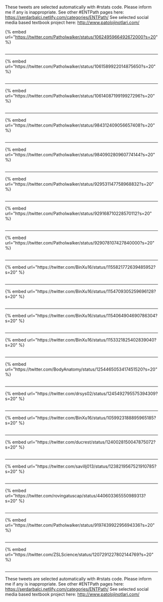 

These tweets are selected automatically with #rstats code. Please inform me if any is inappropriate.
See other #ENTPath pages here: https://serdarbalci.netlify.com/categories/ENTPath/ 
See selected social media based textbook project here: http://www.patolojinotlari.com/

{% embed url="https://twitter.com/Patholwalker/status/1062495966492672000?s=20" %}<br>
<br>
<hr>
{% embed url="https://twitter.com/Patholwalker/status/1061589922014875650?s=20" %}<br>
<br>
<hr>
{% embed url="https://twitter.com/Patholwalker/status/1061408719919927296?s=20" %}<br>
<br>
<hr>
{% embed url="https://twitter.com/Patholwalker/status/984312409056657408?s=20" %}<br>
<br>
<hr>
{% embed url="https://twitter.com/Patholwalker/status/984090280960774144?s=20" %}<br>
<br>
<hr>
{% embed url="https://twitter.com/Patholwalker/status/929531147758968832?s=20" %}<br>
<br>
<hr>
{% embed url="https://twitter.com/Patholwalker/status/929168710228570112?s=20" %}<br>
<br>
<hr>
{% embed url="https://twitter.com/Patholwalker/status/929078107427840000?s=20" %}<br>
<br>
<hr>
{% embed url="https://twitter.com/BinXu16/status/1155821772639485952?s=20" %}<br>
<br>
<hr>
{% embed url="https://twitter.com/BinXu16/status/1154709305259696128?s=20" %}<br>
<br>
<hr>
{% embed url="https://twitter.com/BinXu16/status/1154064904690786304?s=20" %}<br>
<br>
<hr>
{% embed url="https://twitter.com/BinXu16/status/1153321825402839040?s=20" %}<br>
<br>
<hr>
{% embed url="https://twitter.com/BodyAnatomy/status/1254465053417451520?s=20" %}<br>
<br>
<hr>
{% embed url="https://twitter.com/drsys02/status/1245492795575394309?s=20" %}<br>
<br>
<hr>
{% embed url="https://twitter.com/BinXu16/status/1059923188895965185?s=20" %}<br>
<br>
<hr>
{% embed url="https://twitter.com/ducrest/status/1240028150047875072?s=20" %}<br>
<br>
<hr>
{% embed url="https://twitter.com/savillj013/status/1238219567521910785?s=20" %}<br>
<br>
<hr>
{% embed url="https://twitter.com/rovingatuscap/status/440603365550989313?s=20" %}<br>
<br>
<hr>
{% embed url="https://twitter.com/Patholwalker/status/919743992295694336?s=20" %}<br>
<br>
<hr>
{% embed url="https://twitter.com/ZSLScience/status/1207291227802144769?s=20" %}<br>
<br>
<hr>


These tweets are selected automatically with #rstats code. Please inform me if any is inappropriate.
See other #ENTPath pages here: https://serdarbalci.netlify.com/categories/ENTPath/ 
See selected social media based textbook project here: http://www.patolojinotlari.com/
